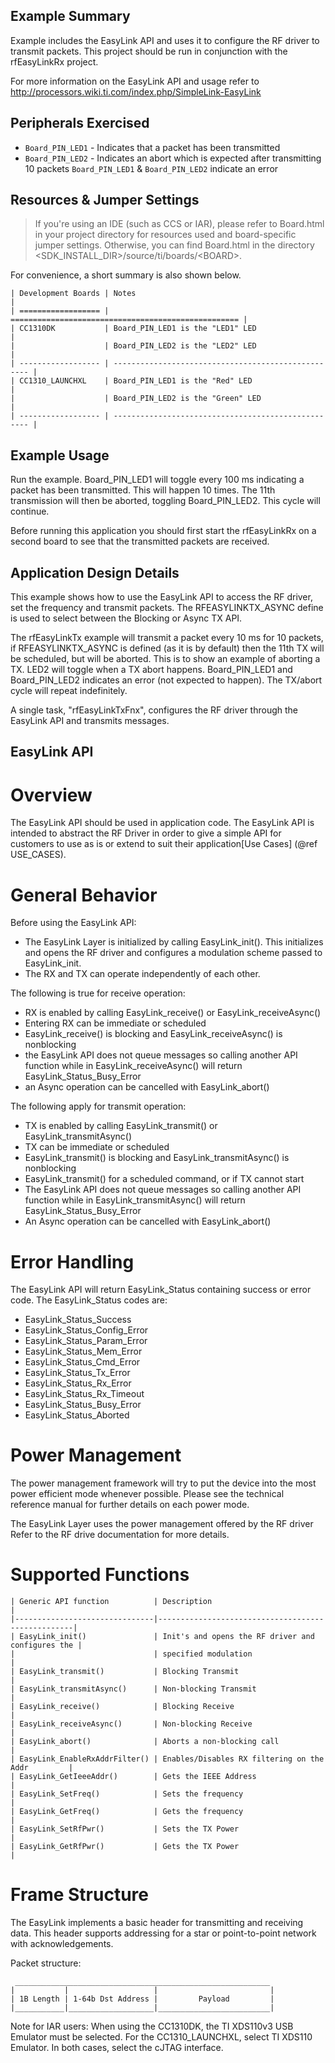 Example Summary
---------------
Example includes the EasyLink API and uses it to configure the RF driver to
transmit packets. This project should be run in conjunction with the
rfEasyLinkRx project.

For more information on the EasyLink API and usage refer to
http://processors.wiki.ti.com/index.php/SimpleLink-EasyLink

Peripherals Exercised
---------------------
* `Board_PIN_LED1` - Indicates that a packet has been transmitted
* `Board_PIN_LED2` - Indicates an abort which is expected after transmitting 10 packets
 `Board_PIN_LED1` & `Board_PIN_LED2` indicate an error


Resources & Jumper Settings
---------------------------
> If you're using an IDE (such as CCS or IAR), please refer to Board.html in your project
directory for resources used and board-specific jumper settings. Otherwise, you can find
Board.html in the directory \<SDK_INSTALL_DIR\>/source/ti/boards/\<BOARD\>.

For convenience, a short summary is also shown below.

    | Development Boards | Notes                                               |
    | ================== | =================================================== |
    | CC1310DK           | Board_PIN_LED1 is the "LED1" LED                    |
    |                    | Board_PIN_LED2 is the "LED2" LED                    |
    | ------------------ | --------------------------------------------------- |
    | CC1310_LAUNCHXL    | Board_PIN_LED1 is the "Red" LED                     |
    |                    | Board_PIN_LED2 is the "Green" LED                   |
    | ------------------ | --------------------------------------------------- |

Example Usage
-------------
Run the example. Board_PIN_LED1 will toggle every 100 ms indicating a packet has
been transmitted. This will happen 10 times. The 11th transmission will then be
aborted, toggling Board_PIN_LED2. This cycle will continue.

Before running this application you should first start the rfEasyLinkRx on a
second board to see that the transmitted packets are received.

Application Design Details
--------------------------
This example shows how to use the EasyLink API to access the RF driver, set the
frequency and transmit packets. The RFEASYLINKTX_ASYNC define is used to select
between the Blocking or Async TX API.

The rfEasyLinkTx example will transmit a packet every 10 ms for 10 packets, if
RFEASYLINKTX_ASYNC is defined (as it is by default) then the 11th TX will be
scheduled, but will be aborted. This is to show an example of aborting a TX.
LED2 will toggle when a TX abort happens. Board_PIN_LED1 and Board_PIN_LED2 indicates an
error (not expected to happen). The TX/abort cycle will repeat indefinitely.

A single task, "rfEasyLinkTxFnx", configures the RF driver through the EasyLink
API and transmits messages.

EasyLink API
-------------------------
# Overview #
The EasyLink API should be used in application code. The EasyLink API is
intended to abstract the RF Driver in order to give a simple API for
customers to use as is or extend to suit their application[Use Cases]
(@ref USE_CASES).

# General Behavior #
Before using the EasyLink API:

  - The EasyLink Layer is initialized by calling EasyLink_init(). This
    initializes and opens the RF driver and configures a modulation scheme
    passed to EasyLink_init.
  - The RX and TX can operate independently of each other.

The following is true for receive operation:

  - RX is enabled by calling EasyLink_receive() or EasyLink_receiveAsync()
  - Entering RX can be immediate or scheduled
  - EasyLink_receive() is blocking and EasyLink_receiveAsync() is nonblocking
  - the EasyLink API does not queue messages so calling another API function
    while in EasyLink_receiveAsync() will return EasyLink_Status_Busy_Error
  - an Async operation can be cancelled with EasyLink_abort()

The following apply for transmit operation:

  - TX is enabled by calling EasyLink_transmit() or EasyLink_transmitAsync()
  - TX can be immediate or scheduled
  - EasyLink_transmit() is blocking and EasyLink_transmitAsync() is nonblocking
  - EasyLink_transmit() for a scheduled command, or if TX cannot start
  - The EasyLink API does not queue messages so calling another API function
    while in EasyLink_transmitAsync() will return EasyLink_Status_Busy_Error
  - An Async operation can be cancelled with EasyLink_abort()

# Error Handling #
The EasyLink API will return EasyLink_Status containing success or error
  code. The EasyLink_Status codes are:

   - EasyLink_Status_Success
   - EasyLink_Status_Config_Error
   - EasyLink_Status_Param_Error
   - EasyLink_Status_Mem_Error
   - EasyLink_Status_Cmd_Error
   - EasyLink_Status_Tx_Error
   - EasyLink_Status_Rx_Error
   - EasyLink_Status_Rx_Timeout
   - EasyLink_Status_Busy_Error
   - EasyLink_Status_Aborted

# Power Management #
The power management framework will try to put the device into the most
power efficient mode whenever possible. Please see the technical reference
manual for further details on each power mode.

The EasyLink Layer uses the power management offered by the RF driver Refer to the RF
drive documentation for more details.

# Supported Functions #
    | Generic API function          | Description                                       |
    |-------------------------------|---------------------------------------------------|
    | EasyLink_init()               | Init's and opens the RF driver and configures the |
    |                               | specified modulation                              |
    | EasyLink_transmit()           | Blocking Transmit                                 |
    | EasyLink_transmitAsync()      | Non-blocking Transmit                             |
    | EasyLink_receive()            | Blocking Receive                                  |
    | EasyLink_receiveAsync()       | Non-blocking Receive                              |
    | EasyLink_abort()              | Aborts a non-blocking call                        |
    | EasyLink_EnableRxAddrFilter() | Enables/Disables RX filtering on the Addr         |
    | EasyLink_GetIeeeAddr()        | Gets the IEEE Address                             |
    | EasyLink_SetFreq()            | Sets the frequency                                |
    | EasyLink_GetFreq()            | Gets the frequency                                |
    | EasyLink_SetRfPwr()           | Sets the TX Power                                 |
    | EasyLink_GetRfPwr()           | Gets the TX Power                                 |

# Frame Structure #
The EasyLink implements a basic header for transmitting and receiving data. This header supports
addressing for a star or point-to-point network with acknowledgements.

Packet structure:

     _________________________________________________________
    |           |                   |                         |
    | 1B Length | 1-64b Dst Address |         Payload         |
    |___________|___________________|_________________________|


Note for IAR users: When using the CC1310DK, the TI XDS110v3 USB Emulator must
be selected. For the CC1310_LAUNCHXL, select TI XDS110 Emulator. In both cases,
select the cJTAG interface.
